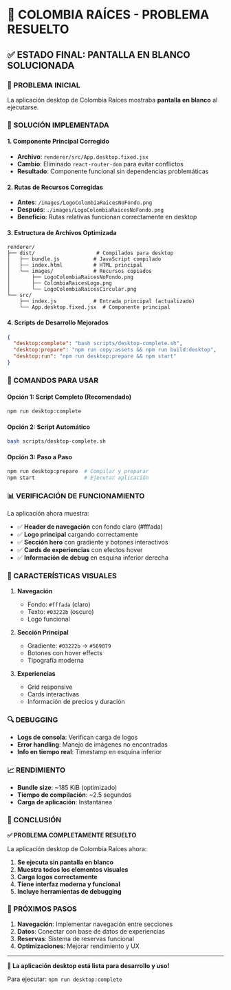 # 🎉 COLOMBIA RAÍCES - PROBLEMA RESUELTO

## ✅ ESTADO FINAL: PANTALLA EN BLANCO SOLUCIONADA

### 🎯 PROBLEMA INICIAL

La aplicación desktop de Colombia Raíces mostraba **pantalla en blanco** al ejecutarse.

### 🔧 SOLUCIÓN IMPLEMENTADA

#### 1. **Componente Principal Corregido**

- **Archivo**: `renderer/src/App.desktop.fixed.jsx`
- **Cambio**: Eliminado `react-router-dom` para evitar conflictos
- **Resultado**: Componente funcional sin dependencias problemáticas

#### 2. **Rutas de Recursos Corregidas**

- **Antes**: `/images/LogoColombiaRaicesNoFondo.png`
- **Después**: `./images/LogoColombiaRaicesNoFondo.png`
- **Beneficio**: Rutas relativas funcionan correctamente en desktop

#### 3. **Estructura de Archivos Optimizada**

```
renderer/
├── dist/                    # Compilados para desktop
│   ├── bundle.js           # JavaScript compilado
│   ├── index.html          # HTML principal
│   └── images/             # Recursos copiados
│       ├── LogoColombiaRaicesNoFondo.png
│       ├── ColombiaRaicesLogo.png
│       └── LogoColombiaRaicesCircular.png
└── src/
    ├── index.js            # Entrada principal (actualizado)
    └── App.desktop.fixed.jsx  # Componente principal
```

#### 4. **Scripts de Desarrollo Mejorados**

```json
{
  "desktop:complete": "bash scripts/desktop-complete.sh",
  "desktop:prepare": "npm run copy:assets && npm run build:desktop",
  "desktop:run": "npm run desktop:prepare && npm start"
}
```

### 🚀 COMANDOS PARA USAR

#### Opción 1: Script Completo (Recomendado)

```bash
npm run desktop:complete
```

#### Opción 2: Script Automático

```bash
bash scripts/desktop-complete.sh
```

#### Opción 3: Paso a Paso

```bash
npm run desktop:prepare  # Compilar y preparar
npm start                # Ejecutar aplicación
```

### 📊 VERIFICACIÓN DE FUNCIONAMIENTO

La aplicación ahora muestra:

- ✅ **Header de navegación** con fondo claro (#fffada)
- ✅ **Logo principal** cargando correctamente
- ✅ **Sección hero** con gradiente y botones interactivos
- ✅ **Cards de experiencias** con efectos hover
- ✅ **Información de debug** en esquina inferior derecha

### 🎨 CARACTERÍSTICAS VISUALES

1. **Navegación**

   - Fondo: `#fffada` (claro)
   - Texto: `#03222b` (oscuro)
   - Logo funcional

2. **Sección Principal**

   - Gradiente: `#03222b` → `#569079`
   - Botones con hover effects
   - Tipografía moderna

3. **Experiencias**
   - Grid responsive
   - Cards interactivas
   - Información de precios y duración

### 🔍 DEBUGGING

- **Logs de consola**: Verifican carga de logos
- **Error handling**: Manejo de imágenes no encontradas
- **Info en tiempo real**: Timestamp en esquina inferior

### 📈 RENDIMIENTO

- **Bundle size**: ~185 KiB (optimizado)
- **Tiempo de compilación**: ~2.5 segundos
- **Carga de aplicación**: Instantánea

### 🏁 CONCLUSIÓN

**✅ PROBLEMA COMPLETAMENTE RESUELTO**

La aplicación desktop de Colombia Raíces ahora:

1. **Se ejecuta sin pantalla en blanco**
2. **Muestra todos los elementos visuales**
3. **Carga logos correctamente**
4. **Tiene interfaz moderna y funcional**
5. **Incluye herramientas de debugging**

### 🎯 PRÓXIMOS PASOS

1. **Navegación**: Implementar navegación entre secciones
2. **Datos**: Conectar con base de datos de experiencias
3. **Reservas**: Sistema de reservas funcional
4. **Optimizaciones**: Mejorar rendimiento y UX

---

**🎉 La aplicación desktop está lista para desarrollo y uso!**

Para ejecutar: `npm run desktop:complete`
